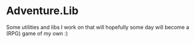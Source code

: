 # Adventure.Lib
Some utilities and libs I work on that will hopefully some day will become a (RPG) game of my own :)
